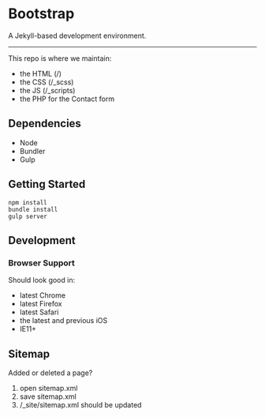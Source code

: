 # Bootstrap

A Jekyll-based development environment.

---

This repo is where we maintain:

- the HTML (/)
- the CSS (/_scss)
- the JS (/_scripts)
- the PHP for the Contact form

 

## Dependencies

- Node
- Bundler
- Gulp


## Getting Started

```
npm install
bundle install
gulp server
```


## Development

### Browser Support

Should look good in:

- latest Chrome
- latest Firefox
- latest Safari
- the latest and previous iOS
- IE11+


## Sitemap

Added or deleted a page?
1) open sitemap.xml
2) save sitemap.xml
3) /_site/sitemap.xml should be updated
